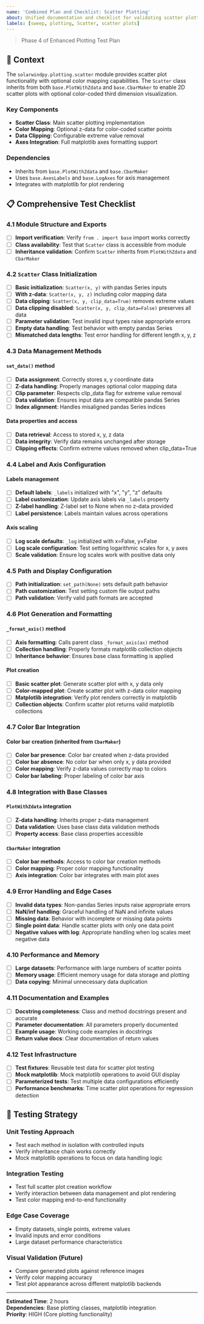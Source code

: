 ```yaml
---
name: 'Combined Plan and Checklist: Scatter Plotting'
about: Unified documentation and checklist for validating scatter plotting functionality.
labels: [sweep, plotting, Scatter, scatter plots]
---
```


> Phase 4 of Enhanced Plotting Test Plan

## 🧠 Context

The `solarwindpy.plotting.scatter` module provides scatter plot functionality with optional color mapping capabilities. The `Scatter` class inherits from both `base.PlotWithZdata` and `base.CbarMaker` to enable 2D scatter plots with optional color-coded third dimension visualization.

### Key Components
- **Scatter Class**: Main scatter plotting implementation
- **Color Mapping**: Optional z-data for color-coded scatter points  
- **Data Clipping**: Configurable extreme value removal
- **Axes Integration**: Full matplotlib axes formatting support

### Dependencies
- Inherits from `base.PlotWithZdata` and `base.CbarMaker`
- Uses `base.AxesLabels` and `base.LogAxes` for axis management
- Integrates with matplotlib for plot rendering

## 📋 Comprehensive Test Checklist

### 4.1 Module Structure and Exports

- [ ] **Import verification**: Verify `from . import base` import works correctly
- [ ] **Class availability**: Test that `Scatter` class is accessible from module
- [ ] **Inheritance validation**: Confirm `Scatter` inherits from `PlotWithZdata` and `CbarMaker`

### 4.2 `Scatter` Class Initialization

- [ ] **Basic initialization**: `Scatter(x, y)` with pandas Series inputs
- [ ] **With z-data**: `Scatter(x, y, z)` including color mapping data
- [ ] **Data clipping**: `Scatter(x, y, clip_data=True)` removes extreme values
- [ ] **Data clipping disabled**: `Scatter(x, y, clip_data=False)` preserves all data
- [ ] **Parameter validation**: Test invalid input types raise appropriate errors
- [ ] **Empty data handling**: Test behavior with empty pandas Series
- [ ] **Mismatched data lengths**: Test error handling for different length x, y, z

### 4.3 Data Management Methods

#### `set_data()` method
- [ ] **Data assignment**: Correctly stores x, y coordinate data
- [ ] **Z-data handling**: Properly manages optional color mapping data
- [ ] **Clip parameter**: Respects clip_data flag for extreme value removal
- [ ] **Data validation**: Ensures input data are compatible pandas Series
- [ ] **Index alignment**: Handles misaligned pandas Series indices

#### Data properties and access
- [ ] **Data retrieval**: Access to stored x, y, z data
- [ ] **Data integrity**: Verify data remains unchanged after storage
- [ ] **Clipping effects**: Confirm extreme values removed when clip_data=True

### 4.4 Label and Axis Configuration

#### Labels management
- [ ] **Default labels**: `_labels` initialized with "x", "y", "z" defaults
- [ ] **Label customization**: Update axis labels via `_labels` property
- [ ] **Z-label handling**: Z-label set to None when no z-data provided
- [ ] **Label persistence**: Labels maintain values across operations

#### Axis scaling
- [ ] **Log scale defaults**: `_log` initialized with x=False, y=False
- [ ] **Log scale configuration**: Test setting logarithmic scales for x, y axes
- [ ] **Scale validation**: Ensure log scales work with positive data only

### 4.5 Path and Display Configuration

- [ ] **Path initialization**: `set_path(None)` sets default path behavior
- [ ] **Path customization**: Test setting custom file output paths
- [ ] **Path validation**: Verify valid path formats are accepted

### 4.6 Plot Generation and Formatting

#### `_format_axis()` method
- [ ] **Axis formatting**: Calls parent class `_format_axis(ax)` method
- [ ] **Collection handling**: Properly formats matplotlib collection objects
- [ ] **Inheritance behavior**: Ensures base class formatting is applied

#### Plot creation
- [ ] **Basic scatter plot**: Generate scatter plot with x, y data only
- [ ] **Color-mapped plot**: Create scatter plot with z-data color mapping
- [ ] **Matplotlib integration**: Verify plot renders correctly in matplotlib
- [ ] **Collection objects**: Confirm scatter plot returns valid matplotlib collections

### 4.7 Color Bar Integration

#### Color bar creation (inherited from `CbarMaker`)
- [ ] **Color bar presence**: Color bar created when z-data provided
- [ ] **Color bar absence**: No color bar when only x, y data provided
- [ ] **Color mapping**: Verify z-data values correctly map to colors
- [ ] **Color bar labeling**: Proper labeling of color bar axis

### 4.8 Integration with Base Classes

#### `PlotWithZdata` integration
- [ ] **Z-data handling**: Inherits proper z-data management
- [ ] **Data validation**: Uses base class data validation methods
- [ ] **Property access**: Base class properties accessible

#### `CbarMaker` integration  
- [ ] **Color bar methods**: Access to color bar creation methods
- [ ] **Color mapping**: Proper color mapping functionality
- [ ] **Axis integration**: Color bar integrates with main plot axes

### 4.9 Error Handling and Edge Cases

- [ ] **Invalid data types**: Non-pandas Series inputs raise appropriate errors
- [ ] **NaN/inf handling**: Graceful handling of NaN and infinite values
- [ ] **Missing data**: Behavior with incomplete or missing data points
- [ ] **Single point data**: Handle scatter plots with only one data point
- [ ] **Negative values with log**: Appropriate handling when log scales meet negative data

### 4.10 Performance and Memory

- [ ] **Large datasets**: Performance with large numbers of scatter points
- [ ] **Memory usage**: Efficient memory usage for data storage and plotting
- [ ] **Data copying**: Minimal unnecessary data duplication

### 4.11 Documentation and Examples

- [ ] **Docstring completeness**: Class and method docstrings present and accurate
- [ ] **Parameter documentation**: All parameters properly documented
- [ ] **Example usage**: Working code examples in docstrings
- [ ] **Return value docs**: Clear documentation of return values

### 4.12 Test Infrastructure

- [ ] **Test fixtures**: Reusable test data for scatter plot testing
- [ ] **Mock matplotlib**: Mock matplotlib operations to avoid GUI display
- [ ] **Parameterized tests**: Test multiple data configurations efficiently
- [ ] **Performance benchmarks**: Time scatter plot operations for regression detection

## 🎯 Testing Strategy

### Unit Testing Approach
- Test each method in isolation with controlled inputs
- Verify inheritance chain works correctly
- Mock matplotlib operations to focus on data handling logic

### Integration Testing  
- Test full scatter plot creation workflow
- Verify interaction between data management and plot rendering
- Test color mapping end-to-end functionality

### Edge Case Coverage
- Empty datasets, single points, extreme values
- Invalid inputs and error conditions
- Large dataset performance characteristics

### Visual Validation (Future)
- Compare generated plots against reference images
- Verify color mapping accuracy
- Test plot appearance across different matplotlib backends

---

**Estimated Time**: 2 hours  
**Dependencies**: Base plotting classes, matplotlib integration  
**Priority**: HIGH (Core plotting functionality)